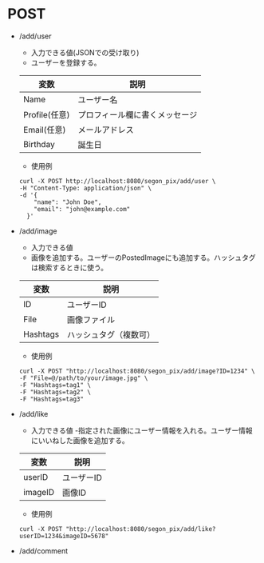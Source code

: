 # POST

- /add/user

    - 入力できる値(JSONでの受け取り)
    - ユーザーを登録する。

    | 変数      |     説明     |
    |-----------|-----------|
    |Name       |  ユーザー名   |
    |Profile(任意)    |  プロフィール欄に書くメッセージ  |
    |Email(任意)      |  メールアドレス  |
    |Birthday   |  誕生日      |

    - 使用例

    ```
    curl -X POST http://localhost:8080/segon_pix/add/user \
    -H "Content-Type: application/json" \
    -d '{
        "name": "John Doe",
        "email": "john@example.com"
      }'
    ```
- /add/image
    - 入力できる値
    - 画像を追加する。ユーザーのPostedImageにも追加する。ハッシュタグは検索するときに使う。

    | 変数      | 説明|
    |-----------|-----|
    |ID       |   ユーザーID   |
    |File    |   画像ファイル   |
    |Hashtags     | ハッシュタグ（複数可） |


    - 使用例

    ```
    curl -X POST "http://localhost:8080/segon_pix/add/image?ID=1234" \
  -F "File=@/path/to/your/image.jpg" \
  -F "Hashtags=tag1" \
  -F "Hashtags=tag2" \
  -F "Hashtags=tag3"

    ```
- /add/like
    - 入力できる値
    -指定された画像にユーザー情報を入れる。ユーザー情報にいいねした画像を追加する。

    | 変数      |     説明     |
    |-----------|-----------|
    |userID     |  ユーザーID  |
    |imageID    |  画像ID  |

    - 使用例

    ```
    curl -X POST "http://localhost:8080/segon_pix/add/like?userID=1234&imageID=5678"
    ```
- /add/comment
